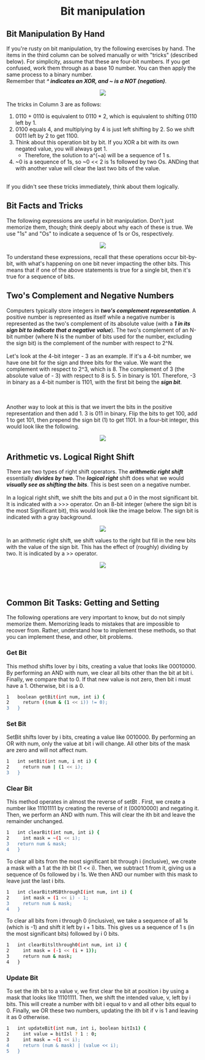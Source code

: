 <h1 align = "center"> Bit manipulation </h1>

## Bit Manipulation By Hand 

If you're rusty on bit manipulation, try the following exercises by hand. The items in the third column can be solved manually or with "tricks" (described below). For simplicity, assume that these are four-bit numbers. 
If you get confused, work them through as a base 10 number. You can then apply the same process to a binary number. <br>Remember that ***^ indicates an XOR, and ~ is a NOT (negation)***. 

<p align = "center">
  <img src="https://user-images.githubusercontent.com/45834270/79168322-e4574d00-7de9-11ea-95d0-02dfa4262544.png">
</p>

The tricks in Column 3 are as follows: 
  1. 0110 + 0110 is equivalent to 0110 * 2, which is equivalent to shifting 0110 left by 1. 
  2. 0100 equals 4, and multiplying by 4 is just left shifting by 2. So we shift 0011 left by 2 to get 1100. 
  3. Think about this operation bit by bit. If you XOR a bit with its own negated value, you will always get 1. 
      - Therefore, the solution to a^(~a) will be a sequence of 1 s. 
  4. ~0 is a sequence of 1s, so ~0 <<  2 is 1s followed by two Os. ANDing that with another value will clear the last two bits of the value. 
  
<br>
If you didn't see these tricks immediately, think about them logically. 

## Bit Facts and Tricks 

The following expressions are useful in bit manipulation. Don't just memorize them, though; think deeply about why each of these is true. We use "1s" and "Os" to indicate a sequence of 1s or Os, respectively.

<p align = "center">
  <img src="https://user-images.githubusercontent.com/45834270/79168746-f4236100-7dea-11ea-9289-7830f36149cd.png">
</p>

To understand these expressions, recall that these operations occur bit-by-bit, with what's happening on one bit never impacting the other bits. This means that if one of the above statements is true for a single bit, then it's true for a sequence of bits.


## Two's Complement and Negative Numbers 

Computers typically store integers in ***two's complement representation***. A positive number is represented as itself while a negative number is represented as the two's complement of its absolute value (with a ***1 in its sign bit to indicate that a negative value***). The two's complement of an N-bit number (where N is the number of bits used for the number, excluding the sign bit) is the complement of the number with respect to 2^N.
<br><br>
Let's look at the 4-bit integer - 3 as an example. If it's a 4-bit number, we have one bit for the sign and three bits for the value. We want the complement with respect to 2^3, which is 8. The complement of 3 (the absolute value of - 3) with respect to 8 is 5. 5 in binary is 101. Therefore, -3 in binary as a 4-bit number is 1101, with the first bit being the ***sign bit***.

<br><br>
Another way to look at this is that we invert the bits in the positive representation and then add 1. 3 is 011 in binary. Flip the bits to get 100, add 1 to get 101, then prepend the sign bit (1) to get 1101. 
In a four-bit integer, this would look like the following.

<p align = "center">
  <img src="https://user-images.githubusercontent.com/45834270/79169055-be32ac80-7deb-11ea-93bf-35a4e8c99d7f.png">
</p>

## Arithmetic vs. Logical Right Shift 
There are two types of right shift operators. The ***arithmetic right shift*** essentially ***divides by two***. The ***logical right*** shift does what we would ***visually see as shifting the bits***. This is best seen on a negative number. <br><br> In a logical right shift, we shift the bits and put a 0 in the most significant bit. It is indicated with a >>> operator. On an 8-bit integer (where the sign bit is the most Significant bit), this would look like the image below. The sign bit is indicated with a gray background. 

<p align = "center">
  <img src="https://user-images.githubusercontent.com/45834270/79169283-503ab500-7dec-11ea-87ef-1e6b8d867b1f.png">
</p>

In an arithmetic right shift, we shift values to the right but fill in the new bits with the value of the sign bit. This has the effect of (roughly) dividing by two. It is indicated by a >>  operator. 

<p align = "center">
  <img src="https://user-images.githubusercontent.com/45834270/79169342-7c563600-7dec-11ea-888e-fc73c335d61c.png">
</p>

<br><br>

## Common Bit Tasks: Getting and Setting 
The following operations are very important to know, but do not simply memorize them. Memorizing leads to mistakes that are impossible to recover from. Rather, understand how to implement these methods, so that you can implement these, and other, bit problems. 

### Get Bit 
This method shifts lover by i bits, creating a value that looks like 00010000. By performing an AND with num, we clear all bits other than the bit at bit i. Finally, we compare that to 0. If that new value is not zero, then bit i must have a 1. Otherwise, bit i is a 0.
```sh
1   boolean getBit(int num, int i) { 
2     return ((num & (1 << i)) != 0); 
3   }
```

### Set Bit 
SetBit shifts lover by i bits, creating a value like 0010000. By performing an OR with num, only the value at bit i will change. All other bits of the mask are zero and will not affect num. 
```sh
1   int setBit(int num, i nt i) { 
2     return num | (1 << i); 
3   }
```

### Clear Bit 
This method operates in almost the reverse of setBt . First, we create a number like 11101111 by creating the reverse of it (00010000) and negating it. Then, we perform an AND with num. This will clear the ith bit and leave the remainder unchanged. 
```sh
1   int clearBit(int num, int i) { 
2     int mask = ~(1 << i); 
3   return num & mask; 
4   } 
```
To clear all bits from the most significant bit through i (inclusive), we create a mask with a 1 at the ith bit (1 <<  i). Then, we subtract 1 from it, giving us a sequence of 0s followed by i 1s. We then AND our number with this mask to leave just the last i bits. 
```sh
1   int clearBitsMSBthroughI(int num, int i) { 
2     int mask = (1 << i) - 1; 
3     return num & mask; 
4   } 
```
To clear all bits from i through 0 (inclusive), we take a sequence of all 1s (which is -1) and shift it left by i + 1 bits. This gives us a sequence of 1 s (in the most significant bits) followed by i 0 bits. 
```sh
1   int clearBitslthrough0(int num, int i) { 
2     int mask = (-1 << (i + 1)); 
3     return num & mask; 
4   }
```

### Update Bit 
To set the ith bit to a value v, we first clear the bit at position i by using a mask that looks like 11101111. Then, we shift the intended value, v, left by i bits. This will create a number with bit i equal to v and all other bits equal to 0. Finally, we OR these two numbers, updating the ith bit if v is 1 and leaving it as 0 otherwise. 
```sh 
1   int updateBit(int num, int i, boolean bitIs1) { 
2     int value = bitIsl ? 1 : 0; 
3     int mask = ~(1 << i); 
4     return (num & mask) | (value << i); 
5   }
```
















